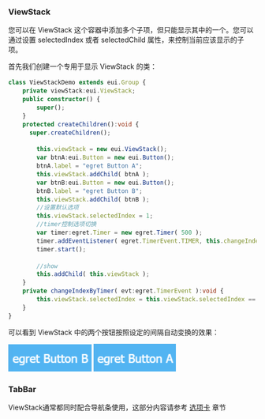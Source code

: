 ### ViewStack

您可以在 ViewStack 这个容器中添加多个子项，但只能显示其中的一个。您可以通过设置 selectedIndex 或者 selectedChild 属性，来控制当前应该显示的子项。

首先我们创建一个专用于显示 ViewStack 的类：

``` TypeScript
class ViewStackDemo extends eui.Group {
    private viewStack:eui.ViewStack;
    public constructor() {
        super();
    }
    protected createChildren():void {
      super.createChildren();

        this.viewStack = new eui.ViewStack();
        var btnA:eui.Button = new eui.Button();
        btnA.label = "egret Button A";
        this.viewStack.addChild( btnA );
        var btnB:eui.Button = new eui.Button();
        btnB.label = "egret Button B";
        this.viewStack.addChild( btnB );
        //设置默认选项
        this.viewStack.selectedIndex = 1;
        //timer控制选项切换
        var timer:egret.Timer = new egret.Timer( 500 );
        timer.addEventListener( egret.TimerEvent.TIMER, this.changeIndexByTimer, this );
        timer.start();

        //show
        this.addChild( this.viewStack );
    }
    private changeIndexByTimer( evt:egret.TimerEvent ):void {
        this.viewStack.selectedIndex = this.viewStack.selectedIndex == 0 ? 1 : 0 ;
    }
}

```

可以看到 ViewStack 中的两个按钮按照设定的间隔自动变换的效果： 

![](5608f2da1e4ac.png)  ![](5608f2da5e32a.png)

### TabBar
ViewStack通常都同时配合导航条使用，这部分内容请参考 [选项卡](../../../../extension/EUI/dataCollection/tabBar/README.md) 章节